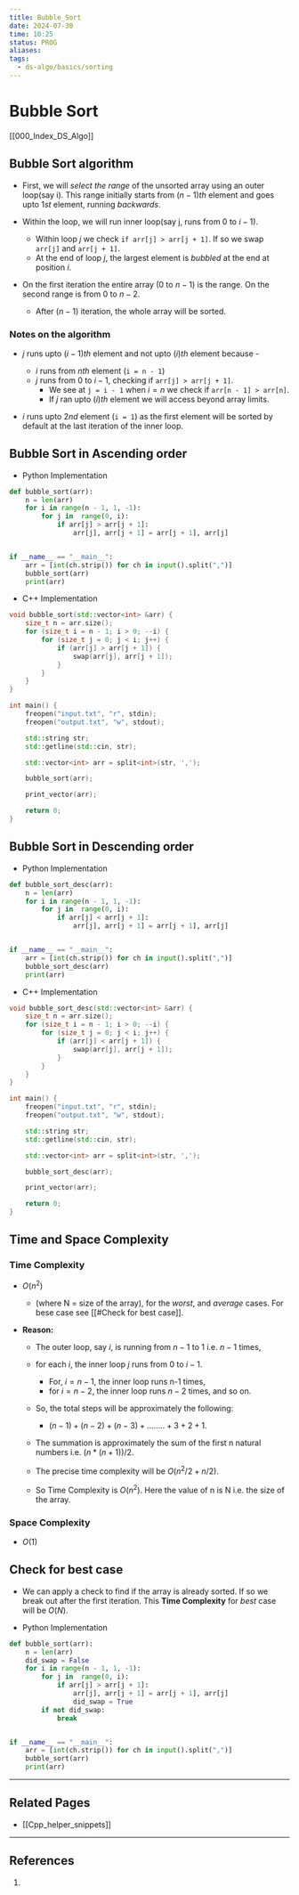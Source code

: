 ```yaml
---
title: Bubble_Sort
date: 2024-07-30
time: 10:25
status: PROG
aliases: 
tags:
  - ds-algo/basics/sorting
---
```

# Bubble Sort

[[000_Index_DS_Algo]]

## Bubble Sort algorithm

   - First, we will _select the range_ of the unsorted array using an outer loop(say i). This range initially starts from $(n - 1)th$ element and goes upto $1st$ element, running _backwards_.

   - Within the loop, we will run inner loop(say j, runs from $0$ to $i-1$).
	   - Within loop $j$ we check `if arr[j] > arr[j + 1]`. If so we swap `arr[j]` and `arr[j + 1]`.
	   - At the end of loop $j$, the largest element is _bubbled_ at the end at position $i$.
	   
   - On the first iteration the entire array ($0$ to $n - 1$) is the range. On the second range is from $0$ to $n - 2$.
	   - After $(n-1)$ iteration, the whole array will be sorted.

### Notes on the algorithm

- $j$ runs upto $(i - 1)th$ element and not upto $(i)th$ element because -
	- $i$ runs from $nth$ element (`i = n - 1`) 
	-  $j$ runs from $0$ to $i - 1$, checking if `arr[j] > arr[j + 1]`. 
		- We see at `j = i - 1` when $i = n$ we check if `arr[n - 1] > arr[n]`.
		- If $j$ ran upto $(i)th$ element we will access beyond array limits.

- $i$ runs upto $2nd$ element (`i = 1`) as the first element will be sorted by default at the last iteration of the inner loop.

## Bubble Sort in Ascending order

- Python Implementation

```python
def bubble_sort(arr):
    n = len(arr)
    for i in range(n - 1, 1, -1):
        for j in  range(0, i):
            if arr[j] > arr[j + 1]:
                arr[j], arr[j + 1] = arr[j + 1], arr[j]


if __name__ == "__main__":
    arr = [int(ch.strip()) for ch in input().split(",")]
    bubble_sort(arr)
    print(arr)
```

- C++ Implementation

```cpp
void bubble_sort(std::vector<int> &arr) {
    size_t n = arr.size();
    for (size_t i = n - 1; i > 0; --i) {
        for (size_t j = 0; j < i; j++) {
            if (arr[j] > arr[j + 1]) {
                swap(arr[j], arr[j + 1]);
            }
        }
    }
}

int main() {
    freopen("input.txt", "r", stdin);
    freopen("output.txt", "w", stdout);

    std::string str;
    std::getline(std::cin, str);

    std::vector<int> arr = split<int>(str, ',');

    bubble_sort(arr);

    print_vector(arr);

    return 0;
}
```

## Bubble Sort in Descending order

- Python Implementation

```python
def bubble_sort_desc(arr):
    n = len(arr)
    for i in range(n - 1, 1, -1):
        for j in  range(0, i):
            if arr[j] < arr[j + 1]:
                arr[j], arr[j + 1] = arr[j + 1], arr[j]


if __name__ == "__main__":
    arr = [int(ch.strip()) for ch in input().split(",")]
    bubble_sort_desc(arr)
    print(arr)
```

- C++ Implementation

```cpp
void bubble_sort_desc(std::vector<int> &arr) {
    size_t n = arr.size();
    for (size_t i = n - 1; i > 0; --i) {
        for (size_t j = 0; j < i; j++) {
            if (arr[j] < arr[j + 1]) {
                swap(arr[j], arr[j + 1]);
            }
        }
    }
}

int main() {
    freopen("input.txt", "r", stdin);
    freopen("output.txt", "w", stdout);

    std::string str;
    std::getline(std::cin, str);

    std::vector<int> arr = split<int>(str, ',');

    bubble_sort_desc(arr);

    print_vector(arr);

    return 0;
}
```

## Time and Space Complexity

### Time Complexity

- $O(n^2)$
	- (where N = size of the array), for the _worst_, and _average_ cases. For bese case see [[#Check for best case]].

- **Reason:** 
	- The outer loop, say $i$, is running from $n-1$ to $1$ i.e. $n - 1$ times,
	- for each $i$, the inner loop $j$ runs from $0$ to $i-1$.
		-  For, $i = n-1$, the inner loop runs n-1 times, 
		- for $i = n-2$, the inner loop runs $n-2$ times, and so on. 
	
	- So, the total steps will be approximately the following: 
		- $(n-1) + (n-2) + (n-3) + ……..+ 3 + 2 + 1$.
	- The summation is approximately the sum of the first n natural numbers i.e. $(n*(n+1))/2$. 
	- The precise time complexity will be $O(n^2/2 + n/2)$.
	- So Time Complexity is $O(n^2)$. Here the value of n is N i.e. the size of the array.

### Space Complexity

- $O(1)$

## Check for best case

- We can apply a check to find if the array is already sorted. If so we break
  out after the first iteration. This **Time Complexity** for _best_ case will be
  $O(N)$.

- Python Implementation

```python
def bubble_sort(arr):
    n = len(arr)
    did_swap = False
    for i in range(n - 1, 1, -1):
        for j in  range(0, i):
            if arr[j] > arr[j + 1]:
                arr[j], arr[j + 1] = arr[j + 1], arr[j]
                did_swap = True
        if not did_swap:
            break


if __name__ == "__main__":
    arr = [int(ch.strip()) for ch in input().split(",")]
    bubble_sort(arr)
    print(arr)
```

---
## Related Pages

- [[Cpp_helper_snippets]]

---
## References

1. 
